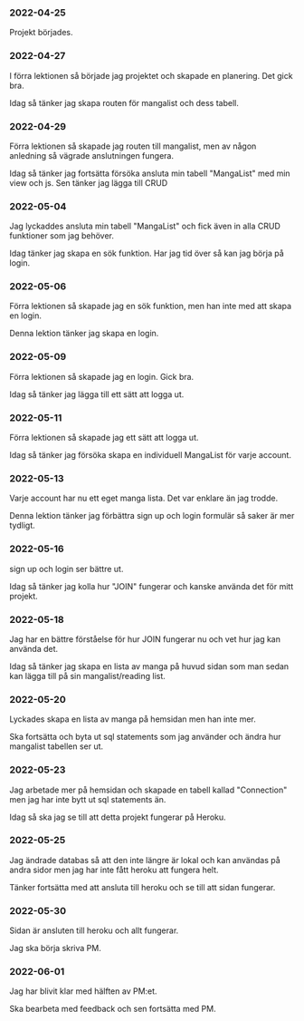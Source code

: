 ### 2022-04-25
Projekt börjades.

### 2022-04-27
I förra lektionen så började jag projektet och skapade en planering. Det gick bra.

Idag så tänker jag skapa routen för mangalist och dess tabell.

### 2022-04-29
Förra lektionen så skapade jag routen till mangalist, men av någon anledning så vägrade anslutningen fungera.

Idag så tänker jag fortsätta försöka ansluta min tabell "MangaList" med min view och js. Sen tänker jag lägga till CRUD

### 2022-05-04
Jag lyckaddes ansluta min tabell "MangaList" och fick även in alla CRUD funktioner som jag behöver.

Idag tänker jag skapa en sök funktion. Har jag tid över så kan jag börja på login.

### 2022-05-06
Förra lektionen så skapade jag en sök funktion, men han inte med att skapa en login.

Denna lektion tänker jag skapa en login.

### 2022-05-09
Förra lektionen så skapade jag en login. Gick bra.

Idag så tänker jag lägga till ett sätt att logga ut.

### 2022-05-11
Förra lektionen så skapade jag ett sätt att logga ut.

Idag så tänker jag försöka skapa en individuell MangaList för varje account.

### 2022-05-13
Varje account har nu ett eget manga lista. Det var enklare än jag trodde.

Denna lektion tänker jag förbättra sign up och login formulär så saker är mer tydligt.

### 2022-05-16
sign up och login ser bättre ut.

Idag så tänker jag kolla hur "JOIN" fungerar och kanske använda det för mitt projekt.

### 2022-05-18
Jag har en bättre förståelse för hur JOIN fungerar nu och vet hur jag kan använda det.

Idag så tänker jag skapa en lista av manga på huvud sidan som man sedan kan lägga till på sin mangalist/reading list.

### 2022-05-20
Lyckades skapa en lista av manga på hemsidan men han inte mer.

Ska fortsätta och byta ut sql statements som jag använder och ändra hur mangalist tabellen ser ut.

### 2022-05-23
Jag arbetade mer på hemsidan och skapade en tabell kallad "Connection" men jag har inte bytt ut sql statements än.

Idag så ska jag se till att detta projekt fungerar på Heroku.

### 2022-05-25
Jag ändrade databas så att den inte längre är lokal och kan användas på andra sidor men jag har inte fått heroku att fungera helt.

Tänker fortsätta med att ansluta till heroku och se till att sidan fungerar.

### 2022-05-30
Sidan är ansluten till heroku och allt fungerar.

Jag ska börja skriva PM.

### 2022-06-01
Jag har blivit klar med hälften av PM:et.

Ska bearbeta med feedback och sen fortsätta med PM.